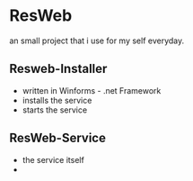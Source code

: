 # ResWeb
an small project that i use for my self everyday.

## Resweb-Installer
-  written in Winforms - .net Framework
-  installs the service
-  starts the service

## ResWeb-Service
-  the service itself
-  
